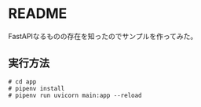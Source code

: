 # README

FastAPIなるものの存在を知ったのでサンプルを作ってみた。

## 実行方法

~~~console
# cd app
# pipenv install
# pipenv run uvicorn main:app --reload
~~~
